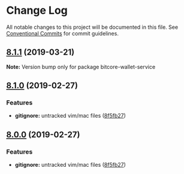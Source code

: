 # Change Log

All notable changes to this project will be documented in this file.
See [Conventional Commits](https://conventionalcommits.org) for commit guidelines.

## [8.1.1](https://github.com/bitpay/bitcore-wallet-service/compare/v8.1.0...v8.1.1) (2019-03-21)

**Note:** Version bump only for package bitcore-wallet-service

## [8.1.0](https://github.com/bitpay/bitcore-wallet-service/compare/v5.0.0-beta.44...v8.1.0) (2019-02-27)

### Features

* **gitignore:** untracked vim/mac files ([8f5fb27](https://github.com/bitpay/bitcore-wallet-service/commit/8f5fb27))

## [8.0.0](https://github.com/bitpay/bitcore-wallet-service/compare/v5.0.0-beta.44...v8.0.0) (2019-02-27)

### Features

* **gitignore:** untracked vim/mac files ([8f5fb27](https://github.com/bitpay/bitcore-wallet-service/commit/8f5fb27))
